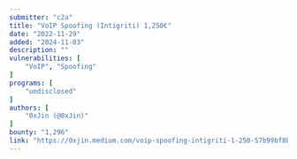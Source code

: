 ```yaml
---
submitter: "c2a"
title: "VoIP Spoofing (Intigriti) 1,250€"
date: "2022-11-29"
added: "2024-11-03"
description: ""
vulnerabilities: [
    "VoIP", "Spoofing"
]
programs: [
    "undisclosed"
]
authors: [
    "0xJin (@0xJin)"
]
bounty: "1,296"
link: "https://0xjin.medium.com/voip-spoofing-intigriti-1-250-57b99bf8bd2b"
---
```




